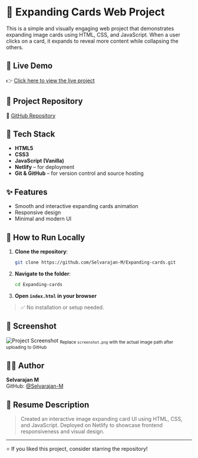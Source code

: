 # 📸 Expanding Cards Web Project

This is a simple and visually engaging web project that demonstrates expanding image cards using HTML, CSS, and JavaScript. When a user clicks on a card, it expands to reveal more content while collapsing the others.

## 🔗 Live Demo

👉 [Click here to view the live project](https://elaborate-tulumba-327432.netlify.app/)

## 📂 Project Repository

🔗 [GitHub Repository](https://github.com/Selvarajan-M/Expanding-cards)

## 🧰 Tech Stack

- **HTML5**
- **CSS3**
- **JavaScript (Vanilla)**
- **Netlify** – for deployment
- **Git & GitHub** – for version control and source hosting

## ✨ Features

- Smooth and interactive expanding cards animation
- Responsive design
- Minimal and modern UI

## 🚀 How to Run Locally

1. **Clone the repository**:
   ```bash
   git clone https://github.com/Selvarajan-M/Expanding-cards.git
   ```

2. **Navigate to the folder**:
   ```bash
   cd Expanding-cards
   ```

3. **Open `index.html` in your browser**

> ✅ No installation or setup needed.

## 📸 Screenshot

![Project Screenshot](Expanding-cards/preview.png)
<sub>Replace `screenshot.png` with the actual image path after uploading to GitHub</sub>

## 👨‍💻 Author

**Selvarajan M**  
GitHub: [@Selvarajan-M](https://github.com/Selvarajan-M)

## 📄 Resume Description

> Created an interactive image expanding card UI using HTML, CSS, and JavaScript. Deployed on Netlify to showcase frontend responsiveness and visual design.

---

⭐️ If you liked this project, consider starring the repository!

